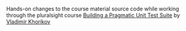 Hands-on changes to the course material source code while working through the pluralsight course [Building a Pragmatic Unit Test Suite](https://www.pluralsight.com/courses/pragmatic-unit-testing) by [Vladimir Khorikov](https://github.com/vkhorikov)
